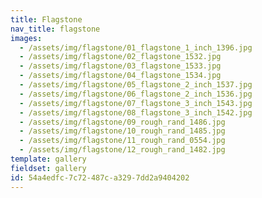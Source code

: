 ```yaml
---
title: Flagstone
nav_title: flagstone
images:
  - /assets/img/flagstone/01_flagstone_1_inch_1396.jpg
  - /assets/img/flagstone/02_flagstone_1532.jpg
  - /assets/img/flagstone/03_flagstone_1533.jpg
  - /assets/img/flagstone/04_flagstone_1534.jpg
  - /assets/img/flagstone/05_flagstone_2_inch_1537.jpg
  - /assets/img/flagstone/06_flagstone_2_inch_1536.jpg
  - /assets/img/flagstone/07_flagstone_3_inch_1543.jpg
  - /assets/img/flagstone/08_flagstone_3_inch_1542.jpg
  - /assets/img/flagstone/09_rough_rand_1486.jpg
  - /assets/img/flagstone/10_rough_rand_1485.jpg
  - /assets/img/flagstone/11_rough_rand_0554.jpg
  - /assets/img/flagstone/12_rough_rand_1482.jpg
template: gallery
fieldset: gallery
id: 54a4edfc-7c72-487c-a329-7dd2a9404202
---
```

